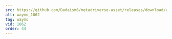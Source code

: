 ```yaml
---
src: https://github.com/Dadaism6/metadriverse-asset/releases/download/assetsv1.0.3/waymo_1062.mp4
alt: waymo_1062
tag: waymo
vid: 1062
order: 44
---
```

